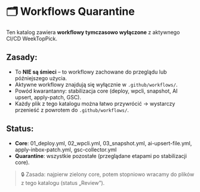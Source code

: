 # 🗂️ Workflows Quarantine

Ten katalog zawiera **workflowy tymczasowo wyłączone** z aktywnego CI/CD WeekTopPick.

## Zasady:
- To **NIE są śmieci** – to workflowy zachowane do przeglądu lub późniejszego użycia.
- Aktywne workflowy znajdują się wyłącznie w `.github/workflows/`.
- Powód kwarantanny: stabilizacja core (deploy, wpcli, snapshot, AI upsert, apply-patch, GSC).
- Każdy plik z tego katalogu można łatwo przywrócić → wystarczy przenieść z powrotem do `.github/workflows/`.

## Status:
- **Core**: 01_deploy.yml, 02_wpcli.yml, 03_snapshot.yml, ai-upsert-file.yml, apply-inbox-patch.yml, gsc-collector.yml
- **Quarantine**: wszystkie pozostałe (przeglądane etapami po stabilizacji core).

> 🔒 Zasada: najpierw zielony core, potem stopniowo wracamy do plików z tego katalogu (status „Review”).
